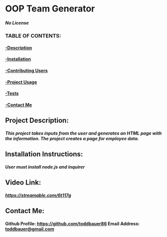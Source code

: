 # OOP Team Generator

##### No License

### TABLE OF CONTENTS:

#### [-Description](#project-description)

#### [-Installation](#installation-instructions)

#### [-Contributing Users](#contributing-users)

#### [-Project Usage](#project-usage)

#### [-Tests](#project-tests)

#### [-Contact Me](#contact-me)

## Project Description:

##### This project takes inputs from the user and generates an HTML page with the information. The project creates a page for employee data.

## Installation Instructions:

##### User must install node.js and inquirer

## Video Link:

##### https://streamable.com/6t117g

## Contact Me:

#### Github Profile: https://github.com/toddbauer86 Email Address: toddbauer@gmail.com
